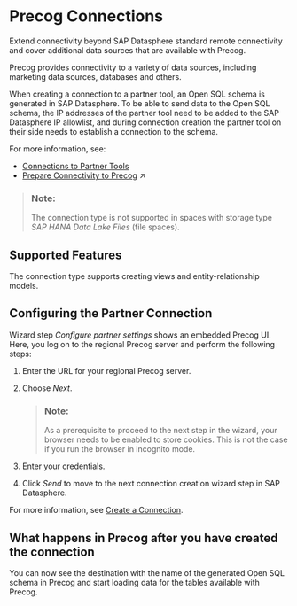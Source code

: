 <!-- loio6e5f2255ae8540d5895dcbef4157b82d -->

# Precog Connections

Extend connectivity beyond SAP Datasphere standard remote connectivity and cover additional data sources that are available with Precog. 

Precog provides connectivity to a variety of data sources, including marketing data sources, databases and others.

When creating a connection to a partner tool, an Open SQL schema is generated in SAP Datasphere. To be able to send data to the Open SQL schema, the IP addresses of the partner tool need to be added to the SAP Datasphere IP allowlist, and during connection creation the partner tool on their side needs to establish a connection to the schema.

For more information, see:

-   [Connections to Partner Tools](connections-to-partner-tools-55da0fa.md)
-   [Prepare Connectivity to Precog](https://help.sap.com/viewer/935116dd7c324355803d4b85809cec97/DEV_CURRENT/en-US/ad13c31e33ab498a9d014b766bd5eea2.html "To be able to successfully validate and use a connection to Precog for view building certain preparations have to be made.") :arrow_upper_right:

> ### Note:  
> The connection type is not supported in spaces with storage type *SAP HANA Data Lake Files* \(file spaces\).



<a name="loio6e5f2255ae8540d5895dcbef4157b82d__Precog_usage"/>

## Supported Features

The connection type supports creating views and entity-relationship models.



<a name="loio6e5f2255ae8540d5895dcbef4157b82d__section_nrb_hcc_x4b"/>

## Configuring the Partner Connection



Wizard step *Configure partner settings* shows an embedded Precog UI. Here, you log on to the regional Precog server and perform the following steps:

1.  Enter the URL for your regional Precog server.

2.  Choose *Next*.

    > ### Note:  
    > As a prerequisite to proceed to the next step in the wizard, your browser needs to be enabled to store cookies. This is not the case if you run the browser in incognito mode.

3.  Enter your credentials.

4.  Click *Send* to move to the next connection creation wizard step in SAP Datasphere.


For more information, see [Create a Connection](create-a-connection-c216584.md).



<a name="loio6e5f2255ae8540d5895dcbef4157b82d__section_zqm_gpl_mnb"/>

## What happens in Precog after you have created the connection

You can now see the destination with the name of the generated Open SQL schema in Precog and start loading data for the tables available with Precog.

